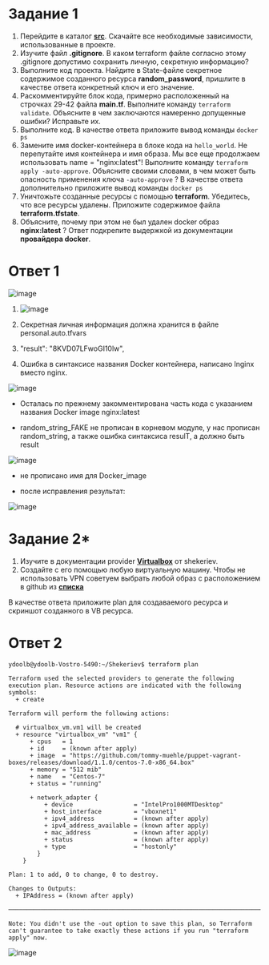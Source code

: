 # Задание 1

1. Перейдите в каталог [**src**](https://github.com/netology-code/ter-homeworks/tree/main/01/src). Скачайте все необходимые зависимости, использованные в проекте. 
2. Изучите файл **.gitignore**. В каком terraform файле согласно этому .gitignore допустимо сохранить личную, секретную информацию?
3. Выполните код проекта. Найдите  в State-файле секретное содержимое созданного ресурса **random_password**, пришлите в качестве ответа конкретный ключ и его значение.
4. Раскомментируйте блок кода, примерно расположенный на строчках 29-42 файла **main.tf**.
Выполните команду ```terraform validate```. Объясните в чем заключаются намеренно допущенные ошибки? Исправьте их.
5. Выполните код. В качестве ответа приложите вывод команды ```docker ps```
6. Замените имя docker-контейнера в блоке кода на ```hello_world```. Не перепутайте имя контейнера и имя образа. Мы все еще продолжаем использовать name = "nginx:latest"! Выполните команду ```terraform apply -auto-approve```.
Объясните своими словами, в чем может быть опасность применения ключа  ```-auto-approve``` ? В качестве ответа дополнительно приложите вывод команды ```docker ps```
8. Уничтожьте созданные ресурсы с помощью **terraform**. Убедитесь, что все ресурсы удалены. Приложите содержимое файла **terraform.tfstate**. 
9. Объясните, почему при этом не был удален docker образ **nginx:latest** ? Ответ подкрепите выдержкой из документации **провайдера docker**.

#  Ответ 1

![image](https://github.com/Kirill-Gryzhin/devops-netology/assets/137723281/067d8f31-3641-4103-993b-563a9f1d2d16)


1. ![image](https://github.com/Kirill-Gryzhin/devops-netology/assets/137723281/432ea2d7-c230-4cf9-a347-20c4ca936a53)

2. Секретная личная информация должна хранится в файле personal.auto.tfvars

3. "result": "8KVD07LFwoGI10lw",

4. Ошибка в синтаксисе названия Docker  контейнера, написано lnginx  вместо nginx.

![image](https://github.com/Kirill-Gryzhin/devops-netology/assets/137723281/ca28691a-808a-43dc-92fe-9c487f4e2b07)
 
- Осталась по прежнему закомментирована часть кода с указанием названия  Docker image nginx:latest

 
- random_string_FAKE не прописан в корневом модуле, у нас прописан random_string, а также ошибка синтаксиса resulT, а должно быть result

![image](https://github.com/Kirill-Gryzhin/devops-netology/assets/137723281/4f7455e1-2ee0-457d-a5d1-50dbaa40299a)

- не прописано имя для Docker_image

- после исправления результат:

![image](https://github.com/Kirill-Gryzhin/devops-netology/assets/137723281/647022d0-1b33-48d6-8b47-e5d987e17f55)

# Задание 2*

1. Изучите в документации provider [**Virtualbox**](https://docs.comcloud.xyz/providers/shekeriev/virtualbox/latest/docs) от 
shekeriev.
2. Создайте с его помощью любую виртуальную машину. Чтобы не использовать VPN советуем выбрать любой образ с расположением в github из [**списка**](https://www.vagrantbox.es/)

В качестве ответа приложите plan для создаваемого ресурса и скриншот созданного в VB ресурса. 

#  Ответ 2

``` 
ydoolb@ydoolb-Vostro-5490:~/Shekeriev$ terraform plan

Terraform used the selected providers to generate the following execution plan. Resource actions are indicated with the following symbols:
  + create

Terraform will perform the following actions:

  # virtualbox_vm.vm1 will be created
  + resource "virtualbox_vm" "vm1" {
      + cpus   = 1
      + id     = (known after apply)
      + image  = "https://github.com/tommy-muehle/puppet-vagrant-boxes/releases/download/1.1.0/centos-7.0-x86_64.box"
      + memory = "512 mib"
      + name   = "Centos-7"
      + status = "running"

      + network_adapter {
          + device                 = "IntelPro1000MTDesktop"
          + host_interface         = "vboxnet1"
          + ipv4_address           = (known after apply)
          + ipv4_address_available = (known after apply)
          + mac_address            = (known after apply)
          + status                 = (known after apply)
          + type                   = "hostonly"
        }
    }

Plan: 1 to add, 0 to change, 0 to destroy.

Changes to Outputs:
  + IPAddress = (known after apply)

───────────────────────────────────────────────────────────────────────────────────────────────────────────────────────────────────────────────────────────────────────────

Note: You didn't use the -out option to save this plan, so Terraform can't guarantee to take exactly these actions if you run "terraform apply" now.
```

![image](https://github.com/Kirill-Gryzhin/devops-netology/assets/137723281/c8bf458b-3784-4174-b302-e5b5e8009771)
